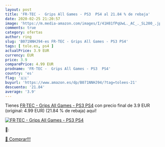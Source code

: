 ```yaml
---
layout: post
title: 'FR·TEC -  Grips All Games - PS3  PS4 al 21.84 % de rebaja'
date: 2020-02-25 21:20:57
image: 'https://m.media-amazon.com/images/I/41H81fPqUwL._AC_._SL200_.jpg'
comments: true
category: ofertas
author: ring
slug: 'B071NNHJ94-es FR·TEC - Grips All Games - PS3 PS4'
tags: [ tole.es, ps4 ]
actualPrice: 3.9 EUR
currency: EUR
price: 3.9
comparePrice: 4.99 EUR
prodname: 'FR·TEC -  Grips All Games - PS3  PS4'
country: 'es'
flag: '🇪🇸'
buyurl: 'https://www.amazon.es/dp/B071NNHJ94/?tag=tolees-21'
descuento: '21.84'
average: '3.9'
---
```


Tienes [FR·TEC -  Grips All Games - PS3  PS4](https://www.amazon.es/dp/B071NNHJ94/?tag=tolees-21) con precio final de  3.9 EUR (original: 4.99 EUR) (21.84 %  de rebaja) aqui!

[![FR·TEC -  Grips All Games - PS3  PS4](https://m.media-amazon.com/images/I/41H81fPqUwL._AC_._SL200_.jpg)](https://www.amazon.es/dp/B071NNHJ94/?tag=tolees-21)

🔎:


[🛒 Comprar!!!](https://www.amazon.es/dp/B071NNHJ94/?tag=tolees-21)
